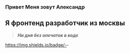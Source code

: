 ### Привет Меня зовут Александр

## Я фронтенд разработчик из москвы

> ***Ни дня без опечаток в коде***

https://img.shields.io/badge/-<Javascript>-<COLOR>
